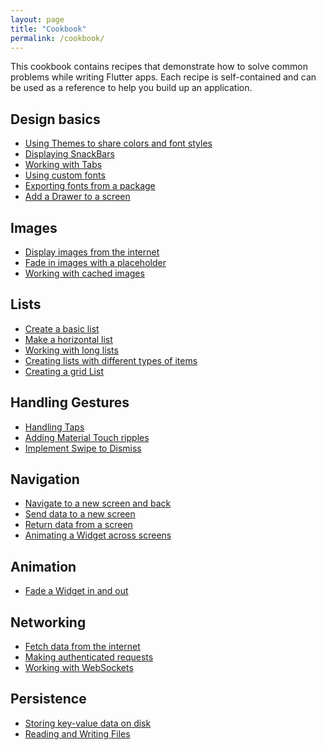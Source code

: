 ```yaml
---
layout: page
title: "Cookbook"
permalink: /cookbook/
---
```


This cookbook contains recipes that demonstrate how to solve common problems
while writing Flutter apps. Each recipe is self-contained and can be used as a
reference to help you build up an application.

## Design basics

  * [Using Themes to share colors and font styles](/cookbook/design/themes/)
  * [Displaying SnackBars](/cookbook/design/snackbars/)
  * [Working with Tabs](/cookbook/design/tabs/)
  * [Using custom fonts](/cookbook/design/fonts/)
  * [Exporting fonts from a package](/cookbook/design/package-fonts/)
  * [Add a Drawer to a screen](/cookbook/design/drawer/)

## Images

  * [Display images from the internet](/cookbook/images/network-image/)
  * [Fade in images with a placeholder](/cookbook/images/fading-in-images/)
  * [Working with cached images](/cookbook/images/cached-images/)

## Lists

  * [Create a basic list](/cookbook/lists/basic-list/)
  * [Make a horizontal list](/cookbook/lists/horizontal-list/)
  * [Working with long lists](/cookbook/lists/long-lists/)
  * [Creating lists with different types of items](/cookbook/lists/mixed-list/)
  * [Creating a grid List](/cookbook/lists/grid-lists/)

## Handling Gestures

  * [Handling Taps](/cookbook/gestures/handling-taps/)
  * [Adding Material Touch ripples](/cookbook/gestures/ripples/)
  * [Implement Swipe to Dismiss](/cookbook/gestures/dismissible/)

## Navigation

  * [Navigate to a new screen and back](/cookbook/navigation/navigation-basics/)
  * [Send data to a new screen](/cookbook/navigation/passing-data/)
  * [Return data from a screen](/cookbook/navigation/returning-data/)
  * [Animating a Widget across screens](/cookbook/navigation/hero-animations/)

## Animation

  * [Fade a Widget in and out](/cookbook/animation/opacity-animation/)

## Networking

  * [Fetch data from the internet](/cookbook/networking/fetch-data/)
  * [Making authenticated requests](/cookbook/networking/authenticated-requests/)
  * [Working with WebSockets](/cookbook/networking/web-sockets/)

## Persistence

  * [Storing key-value data on disk](/cookbook/persistence/key-value)
  * [Reading and Writing Files](/cookbook/persistence/reading-writing-files/)
